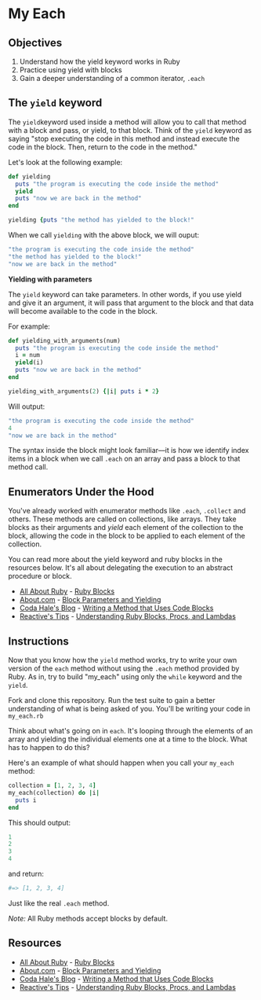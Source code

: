 # My Each

## Objectives
1. Understand how the yield keyword works in Ruby
2. Practice using yield with blocks
3. Gain a deeper understanding of a common iterator, `.each`

## The `yield` keyword

The `yield`keyword used inside a method will allow you to call that method with a block and pass, or yield, to that block. Think of the `yield` keyword as saying "stop executing the code in this method and instead execute the code in the block. Then, return to the code in the method." 

Let's look at the following example: 

```ruby
def yielding
  puts "the program is executing the code inside the method"
  yield
  puts "now we are back in the method"
end

yielding {puts "the method has yielded to the block!"
```

When we call `yielding` with the above block, we will ouput:

```ruby
"the program is executing the code inside the method"
"the method has yielded to the block!"
"now we are back in the method"
```

**Yielding with parameters**

The `yield` keyword can take parameters. In other words, if you use yield and give it an argument, it will pass that argument to the block and that data will become available to the code in the block. 

For example:
 
```ruby
def yielding_with_arguments(num)
  puts "the program is executing the code inside the method"
  i = num
  yield(i)
  puts "now we are back in the method"
end

yielding_with_arguments(2) {|i| puts i * 2}
```

Will output:

```ruby
"the program is executing the code inside the method"
4
"now we are back in the method"
```

The syntax inside the block might look familiar––it is how we identify index items in a block when we call `.each` on an array and pass a block to that method call. 

## Enumerators Under the Hood

You've already worked with enumerator methods like `.each`, `.collect` and others. These methods are called on collections, like arrays. They take blocks as their arguments and *yield* each element of the collection to the block, allowing the code in the block to be applied to each element of the collection. 

You can read more about the yield keyword and ruby blocks in the resources below. It's all about delegating the execution to an abstract procedure or block.

* [All About Ruby](http://allaboutruby.wordpress.com/) - [Ruby Blocks](http://allaboutruby.wordpress.com/2006/01/20/ruby-blocks-101/)
* [About.com](http://ruby.about.com/) - [Block Parameters and Yielding](http://ruby.about.com/od/beginningruby/a/Block-Parameters-And-Yielding.htm)
* [Coda Hale's Blog](http://blog.codahale.com/2005/11/24/a-ruby-howto-writing-a-method-that-uses-code-blocks/) - [Writing a Method that Uses Code Blocks](http://blog.codahale.com/2005/11/24/a-ruby-howto-writing-a-method-that-uses-code-blocks/)
* [Reactive's Tips](http://www.reactive.io/tips/) - [Understanding Ruby Blocks, Procs, and Lambdas](http://www.reactive.io/tips/2008/12/21/understanding-ruby-blocks-procs-and-lambdas/)

## Instructions

Now that you know how the `yield` method works, try to write your
own version of the `each` method without using the `.each` method
provided by Ruby. As in, try to build "my_each" using only the 
`while` keyword and the `yield`.

Fork and clone this repository. Run the test suite to gain a better understanding of what is being asked of you. You'll be writing your code in `my_each.rb`

Think about what's going on in `each`. It's looping through
the elements of an array and yielding the individual
elements one at a time to the block. What has to happen
to do this?

Here's an example of what should happen when you call your `my_each` method:

```ruby
collection = [1, 2, 3, 4]
my_each(collection) do |i|
  puts i
end
```

This should output: 

```ruby
1
2
3
4
```

and return:

```ruby
#=> [1, 2, 3, 4]
```

Just like the real `.each` method.

*Note:* All Ruby methods accept blocks by default.

## Resources
* [All About Ruby](http://allaboutruby.wordpress.com/) - [Ruby Blocks](http://allaboutruby.wordpress.com/2006/01/20/ruby-blocks-101/)
* [About.com](http://ruby.about.com/) - [Block Parameters and Yielding](http://ruby.about.com/od/beginningruby/a/Block-Parameters-And-Yielding.htm)
* [Coda Hale's Blog](http://blog.codahale.com/2005/11/24/a-ruby-howto-writing-a-method-that-uses-code-blocks/) - [Writing a Method that Uses Code Blocks](http://blog.codahale.com/2005/11/24/a-ruby-howto-writing-a-method-that-uses-code-blocks/)
* [Reactive's Tips](http://www.reactive.io/tips/) - [Understanding Ruby Blocks, Procs, and Lambdas](http://www.reactive.io/tips/2008/12/21/understanding-ruby-blocks-procs-and-lambdas/)
